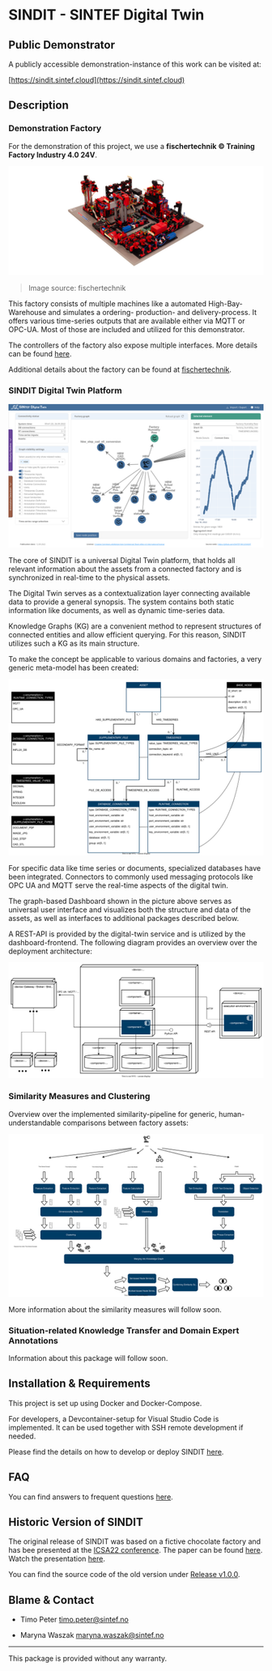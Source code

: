 # SINDIT - SINTEF Digital Twin

## Public Demonstrator

A publicly accessible demonstration-instance of this work can be visited at:

[https://sindit.sintef.cloud](https://sindit.sintef.cloud)

## Description

### Demonstration Factory
For the demonstration of this project, we use a **fischertechnik © Training Factory Industry 4.0 24V**. 

![](documentation/img/554868_Lernfabrik_Training_Factory_Fabrik_24V.jpg)
> Image source: fischertechnik

This factory consists of multiple machines like a automated High-Bay-Warehouse and simulates a ordering- production- and delivery-process. It offers various time-series outputs that are available either via MQTT or OPC-UA. Most of those are included and utilized for this demonstrator.

The controllers of the factory also expose multiple interfaces. More details can be found [here](documentation/fischertechnik-training-factory-information.md).

Additional details about the factory can be found at [fischertechnik](https://www.fischertechnik.de/en/products/learning/training-models/554868-edu-training-factory-industry-4-0-24v-education#imagedownload).

### SINDIT Digital Twin Platform

![](documentation/img/dt_dashboard.png)

The core of SINDIT is a universal Digital Twin platform, that holds all relevant information
about the assets from a connected factory and is synchronized in real-time to the
physical assets.

The Digital Twin serves as a contextualization layer connecting available data to provide a general
synopsis. 
The system contains both static information like documents, as well as dynamic time-series data.

Knowledge Graphs (KG) are a convenient method to represent structures of connected entities and allow efficient querying. For this reason, SINDIT utilizes such a KG as its main structure. 

To make the concept be applicable to various domains and factories, a very generic meta-model has been
created:

![](documentation/img/kg_dt_meta_model.svg)

For specific data like time series or documents, specialized databases have been integrated. Connectors to commonly used messaging protocols like OPC UA and MQTT serve the real-time aspects of the digital twin.  

The graph-based Dashboard shown in the picture above serves as universal user interface and
visualizes both the structure and data of the assets, as well as interfaces to additional packages described below.

A REST-API is provided by the digital-twin service and is utilized by the dashboard-frontend. The following diagram provides an overview over the deployment architecture:

![](documentation/img/dt_deployment_diagram_single_factory.svg)



### Similarity Measures and Clustering

Overview over the implemented similarity-pipeline for generic, human-understandable comparisons between factory assets:

![](documentation/img/pipeline_overview.svg)

More information about the similarity measures will follow soon.

### Situation-related Knowledge Transfer and Domain Expert Annotations

Information about this package will follow soon.

## Installation & Requirements

This project is set up using Docker and Docker-Compose. 

For developers, a Devcontainer-setup for Visual Studio Code is implemented. It can be used together with SSH remote development if needed.

Please find the details on how to develop or deploy SINDIT [here](documentation/sindit-development-guide.md).

## FAQ

You can find answers to frequent questions [here](documentation/FAQ.md).  

## Historic Version of SINDIT

The original release of SINDIT was based on a fictive chocolate factory and has bee presented at the [ICSA22 conference](https://icsa-conferences.org/2022/conference-tracks/new-and-emerging-ideas/). The paper can be found [here](https://ieeexplore.ieee.org/document/9779654). Watch the presentation [here](https://www.youtube.com/watch?v=ExHNP6527d8&list=PLmMTZhDUcVmuFcJG9tbxR6AAWcOl2Jej3&index=29&t=2s).

You can find the source code of the old version under [Release v1.0.0](https://github.com/SINTEF-9012/SINDIT/releases/tag/v1.0.0).

## Blame & Contact

- Timo Peter [timo.peter@sintef.no]([timo.peter@sintef.no](mailto:timo.peter@sintef.no))

- Maryna Waszak [maryna.waszak@sintef.no]([maryna.waszak@sintef.no](mailto:maryna.waszak@sintef.no))

---

This package is provided without any warranty.
